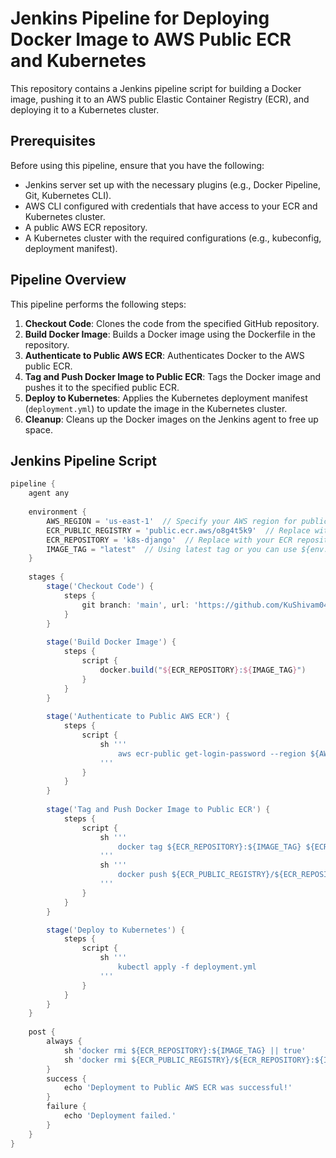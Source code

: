 # Jenkins Pipeline for Deploying Docker Image to AWS Public ECR and Kubernetes

This repository contains a Jenkins pipeline script for building a Docker image, pushing it to an AWS public Elastic Container Registry (ECR), and deploying it to a Kubernetes cluster.

## Prerequisites

Before using this pipeline, ensure that you have the following:

- Jenkins server set up with the necessary plugins (e.g., Docker Pipeline, Git, Kubernetes CLI).
- AWS CLI configured with credentials that have access to your ECR and Kubernetes cluster.
- A public AWS ECR repository.
- A Kubernetes cluster with the required configurations (e.g., kubeconfig, deployment manifest).

## Pipeline Overview

This pipeline performs the following steps:

1. **Checkout Code**: Clones the code from the specified GitHub repository.
2. **Build Docker Image**: Builds a Docker image using the Dockerfile in the repository.
3. **Authenticate to Public AWS ECR**: Authenticates Docker to the AWS public ECR.
4. **Tag and Push Docker Image to Public ECR**: Tags the Docker image and pushes it to the specified public ECR.
5. **Deploy to Kubernetes**: Applies the Kubernetes deployment manifest (`deployment.yml`) to update the image in the Kubernetes cluster.
6. **Cleanup**: Cleans up the Docker images on the Jenkins agent to free up space.

## Jenkins Pipeline Script

```groovy
pipeline {
    agent any
    
    environment {
        AWS_REGION = 'us-east-1'  // Specify your AWS region for public ECR
        ECR_PUBLIC_REGISTRY = 'public.ecr.aws/o8g4t5k9'  // Replace with your public ECR registry URI
        ECR_REPOSITORY = 'k8s-django'  // Replace with your ECR repository name
        IMAGE_TAG = "latest"  // Using latest tag or you can use ${env.BUILD_ID} for dynamic tags
    }
    
    stages {
        stage('Checkout Code') {
            steps {
                git branch: 'main', url: 'https://github.com/KuShivam045/Jenkins.git'   
            }
        }
        
        stage('Build Docker Image') {
            steps {
                script {
                    docker.build("${ECR_REPOSITORY}:${IMAGE_TAG}")
                }
            }
        }
        
        stage('Authenticate to Public AWS ECR') {
            steps {
                script {
                    sh '''
                        aws ecr-public get-login-password --region ${AWS_REGION} | docker login --username AWS --password-stdin ${ECR_PUBLIC_REGISTRY}
                    '''
                }
            }
        }
        
        stage('Tag and Push Docker Image to Public ECR') {
            steps {
                script {
                    sh '''
                        docker tag ${ECR_REPOSITORY}:${IMAGE_TAG} ${ECR_PUBLIC_REGISTRY}/${ECR_REPOSITORY}:${IMAGE_TAG}
                    '''
                    sh '''
                        docker push ${ECR_PUBLIC_REGISTRY}/${ECR_REPOSITORY}:${IMAGE_TAG}
                    '''
                }
            }
        }

        stage('Deploy to Kubernetes') {
            steps {
                script {
                    sh '''
                        kubectl apply -f deployment.yml
                    '''
                }
            }
        }
    }
    
    post {
        always {
            sh 'docker rmi ${ECR_REPOSITORY}:${IMAGE_TAG} || true'
            sh 'docker rmi ${ECR_PUBLIC_REGISTRY}/${ECR_REPOSITORY}:${IMAGE_TAG} || true'
        }
        success {
            echo 'Deployment to Public AWS ECR was successful!'
        }
        failure {
            echo 'Deployment failed.'
        }
    }
}
